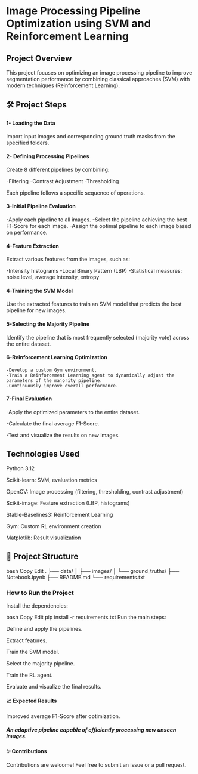 # Image Processing Pipeline Optimization using SVM and Reinforcement Learning
## Project Overview
This project focuses on optimizing an image processing pipeline to improve segmentation performance by combining classical approaches (SVM) with modern techniques (Reinforcement Learning).

## 🛠️ Project Steps
#### 1- Loading the Data

Import input images and corresponding ground truth masks from the specified folders.

#### 2- Defining Processing Pipelines

Create 8 different pipelines by combining:

   -Filtering
   -Contrast Adjustment
   -Thresholding

Each pipeline follows a specific sequence of operations.

#### 3-Initial Pipeline Evaluation

   -Apply each pipeline to all images.
   -Select the pipeline achieving the best F1-Score for each image.
   -Assign the optimal pipeline to each image based on performance.

#### 4-Feature Extraction

Extract various features from the images, such as:

   -Intensity histograms
   -Local Binary Pattern (LBP)
   -Statistical measures: noise level, average intensity, entropy

#### 4-Training the SVM Model

Use the extracted features to train an SVM model that predicts the best pipeline for new images.

#### 5-Selecting the Majority Pipeline

Identify the pipeline that is most frequently selected (majority vote) across the entire dataset.

#### 6-Reinforcement Learning Optimization

    -Develop a custom Gym environment.
    -Train a Reinforcement Learning agent to dynamically adjust the parameters of the majority pipeline.
    -Continuously improve overall performance.

#### 7-Final Evaluation

  -Apply the optimized parameters to the entire dataset.

  -Calculate the final average F1-Score.

   -Test and visualize the results on new images.

##  Technologies Used
Python 3.12

Scikit-learn: SVM, evaluation metrics

OpenCV: Image processing (filtering, thresholding, contrast adjustment)

Scikit-image: Feature extraction (LBP, histograms)

Stable-Baselines3: Reinforcement Learning

Gym: Custom RL environment creation

Matplotlib: Result visualization

## 📂 Project Structure
bash
Copy
Edit
.
├── data/
│   ├── images/
│   └── ground_truths/
├── Notebook.ipynb 
├── README.md
└── requirements.txt
###  How to Run the Project
Install the dependencies:

bash
Copy
Edit
pip install -r requirements.txt
Run the main steps:

Define and apply the pipelines.

Extract features.

Train the SVM model.

Select the majority pipeline.

Train the RL agent.

Evaluate and visualize the final results.

#### 📈 Expected Results
Improved average F1-Score after optimization.

##### An adaptive pipeline capable of efficiently processing new unseen images.

#### ✨ Contributions
Contributions are welcome! Feel free to submit an issue or a pull request.
